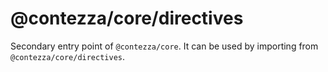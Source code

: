 # @contezza/core/directives

Secondary entry point of `@contezza/core`. It can be used by importing from `@contezza/core/directives`.

